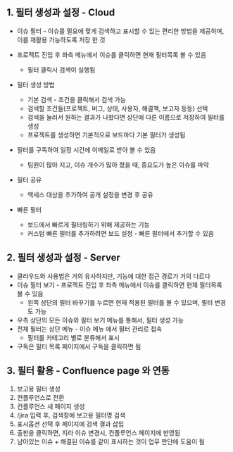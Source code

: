 ## 1. 필터 생성과 설정 - Cloud
* 이슈 필터 - 이슈를 필요에 맞게 검색하고 표시할 수 있는 편리한 방법을 제공하며, 이를 재활용 가능하도록 저장 한 것
* 프로젝트 진입 후 좌측 메뉴에서 이슈를 클릭하면 현재 필터목록 볼 수 있음
  * 필터 클릭시 검색이 실행됨

* 필터 생성 방법
  * 기본 검색 - 조건을 클릭해서 검색 가능
  * 검색할 조건들(프로젝트, 버그, 상태, 사용자, 해결책, 보고자 등등) 선택
  * 검색을 눌러서 원하는 결과가 나왔다면 상단에 다른 이름으로 저장하여 필터를 생성
  * 프로젝트를 생성하면 기본적으로 보드마다 기본 필터가 생성됨

* 필터를 구독하여 일정 시간에 이메일로 받아 볼 수 있음
  * 팀원이 많아 지고, 이슈 개수가 많아 졌을 때, 중요도가 높은 이슈를 파악
* 필터 공유
  * 액세스 대상을 추가하여 공개 설정을 변경 후 공유
* 빠른 필터
  * 보드에서 빠르게 필터링하기 위해 제공하는 기능
  * 커스텀 빠른 필터를 추가하려면 보드 설정 - 빠른 필터에서 추가할 수 있음

## 2. 필터 생성과 설정 - Server
* 클라우드와 사용법은 거의 유사하지만, 기능에 대한 접근 경로가 거의 다르다
* 이슈 필터 보기 - 프로젝트 진입 후 좌측 메뉴에서 이슈를 클릭하면 현재 필터목록 볼 수 있음
  * 왼쪽 상단의 필터 바꾸기를 누르면 현재 적용된 필터를 볼 수 있으며, 필터 변경도 가능
* 우측 상단의 모든 이슈와 필터 보기 메뉴를 통해서, 필터 생성 가능
* 전체 필터는 상단 메뉴 - 이슈 메뉴 에서 필터 관리로 접속
  * 필터를 카테고리 별로 분류해서 표시
* 구독은 필터 목록 페이지에서 구독을 클릭하면 됨

## 3. 필터 활용 - Confluence page 와 연동
1. 보고용 필터 생성
2. 컨플루언스로 전환
3. 컨플루언스 새 페이지 생성
4. /jira 입력 후, 검색창에 보고용 필터명 검색
5. 표시옵션 선택 후 페이지에 검색 결과 삽입
6. 출판을 클릭하면, 지라 이슈 변경시, 컨플루언스 페이지에 반영됨
7. 남아있는 이슈 + 해결된 이슈를 같이 표시하는 것이 업무 판단에 도움이 됨
